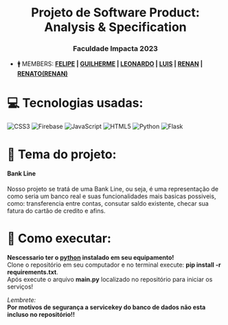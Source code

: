 <h1 align="center">Projeto de Software Product: Analysis & Specification</h1>
<h3 align="center">Faculdade Impacta 2023</h3>

- 🚹 MEMBERS: **<a href="https://www.linkedin.com/in/felipearaujosouza/">FELIPE</a> | <a href="https://www.linkedin.com/in/guilherme-antonio-conte-7008b5201/">GUILHERME</a> | <a href="https://www.linkedin.com/in/leonardo-escalada-a22a5521a/">LEONARDO</a> | <a href="https://www.linkedin.com/in/luis-henrique-genda-9246a91b8/">LUIS</a> | <a href="https://www.linkedin.com/in/renan-ribeiro-ba127a72/">RENAN</a> | <a href="https://www.linkedin.com/in/renan-r-resende/">RENATO(RENAN)</a>**

<p align="left">

# 💻 Tecnologias usadas:

![CSS3](https://img.shields.io/badge/css3-%231572B6.svg?style=for-the-badge&logo=css3&logoColor=white) ![Firebase](https://img.shields.io/badge/firebase-%23039BE5.svg?style=for-the-badge&logo=firebase) ![JavaScript](https://img.shields.io/badge/javascript-%23323330.svg?style=for-the-badge&logo=javascript&logoColor=%23F7DF1E) ![HTML5](https://img.shields.io/badge/html5-%23E34F26.svg?style=for-the-badge&logo=html5&logoColor=white) ![Python](https://img.shields.io/badge/python-3670A0?style=for-the-badge&logo=python&logoColor=ffdd54) ![Flask](https://img.shields.io/badge/flask-%23000.svg?style=for-the-badge&logo=flask&logoColor=white)

</p>

<p align="left">

# 📑 Tema do projeto:
<h4>Bank Line</h4>
Nosso projeto se tratá de uma Bank Line, ou seja, é uma representação de como seria um banco real e suas funcionalidades mais basicas possiveis, como: transferencia entre contas, consutar saldo existente, checar sua fatura do cartão de credito e afins.
</p>

<p align="left">

# 🚀 Como executar:
**Nescessario ter o <a href="https://www.python.org/downloads/">python</a> instalado em seu equipamento!**<br>Clone o repositório em seu computador e no terminal execute: **pip install -r requirements.txt**.<br>Após execute o arquivo **main.py** localizado no repositório para iniciar os serviços!

<i>Lembrete:<br></i>
**Por motivos de segurança a servicekey do banco de dados não esta incluso no repositório!!**
</p>
